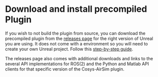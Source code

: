 # Download and install precompiled Plugin

If you wish to not build the plugin from source, you can download the precompiled plugin from the [releases page](https://github.com/Cosys-Lab/Cosys-AirSim/releases) for the right version of Unreal you are using. 
It does not come with a environment so you will need to create your own Unreal project. Follow this [step-by-step guide](unreal_custenv.md).

The releases page also comes with additional downloads and links to the several API implementations for ROS(2) and the Python and Matlab API clients for that specific version of the Cosys-AirSim plugin. 


